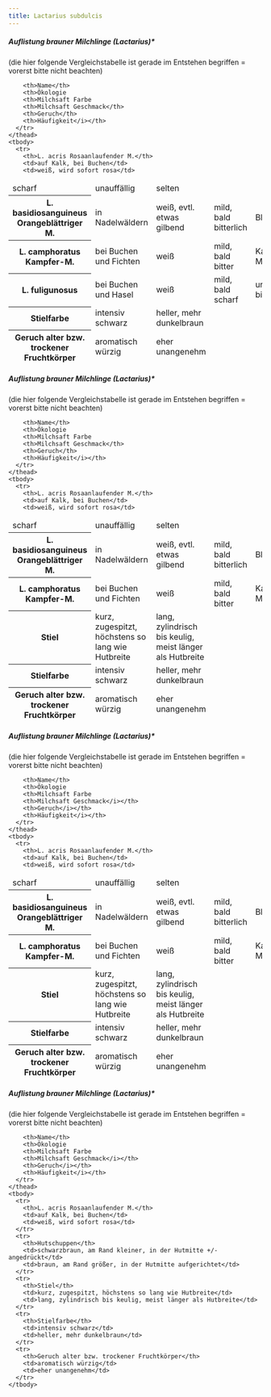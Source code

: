 ```yaml
---
title: Lactarius subdulcis
---
```

##### Auflistung brauner Milchlinge (Lactarius)*

(die hier folgende Vergleichstabelle ist gerade im Entstehen begriffen = vorerst bitte nicht beachten)

<div class="table-responsive">
  <table class="table">
    <thead>
      <tr>
        
        <th>Name</th>
        <th>Ökologie
        <th>Milchsaft Farbe
        <th>Milchsaft Geschmack</th>
        <th>Geruch</th>
        <th>Häufigkeit</i></th>
      </tr>
    </thead>
    <tbody>
      <tr>
        <th>L. acris Rosaanlaufender M.</th>
        <td>auf Kalk, bei Buchen</td>
        <td>weiß, wird sofort rosa</td>
<td>scharf</td>
<td>unauffällig</td>
<td>selten</td>
      </tr>
<th>L. basidiosanguineus Orangeblättriger M.</th>
       <td>in Nadelwäldern</td>
        <td>weiß, evtl. etwas gilbend</td>
<td>mild, bald bitterlich</td>
<td>Blattwanzen</td>
<td>selten</td>
      <tr>
        <th>L. camphoratus Kampfer-M.</th>
        <td>bei Buchen und Fichten</td>
        <td>weiß</td>
<td>mild, bald bitter</td>
<td>Kampfer, Maggi</td>
<td>ziemlich häufig</td>
      </tr> 
      <tr>
        <th>L. fuligunosus</th>
        <td>bei Buchen und Hasel</td>
    
<td>weiß</td>
<td>mild, bald scharf</td>
<td>unauffällig bis fruchtig</td>
<td>selten</td>
      </tr>
      <tr>
        <th>Stielfarbe</th>
        <td>intensiv schwarz</td>
        <td>heller, mehr dunkelbraun</td>
      </tr>
      <tr>
        <th>Geruch alter bzw. trockener Fruchtkörper</th>
        <td>aromatisch würzig</td>
        <td>eher unangenehm</td>
      </tr>
    </tbody>
  </table>
</div>


##### Auflistung brauner Milchlinge (Lactarius)*

(die hier folgende Vergleichstabelle ist gerade im Entstehen begriffen = vorerst bitte nicht beachten)

<div class="table-responsive">
  <table class="table">
    <thead>
      <tr>
        
        <th>Name</th>
        <th>Ökologie
        <th>Milchsaft Farbe
        <th>Milchsaft Geschmack</th>
        <th>Geruch</th>
        <th>Häufigkeit</i></th>
      </tr>
    </thead>
    <tbody>
      <tr>
        <th>L. acris Rosaanlaufender M.</th>
        <td>auf Kalk, bei Buchen</td>
        <td>weiß, wird sofort rosa</td>
<td>scharf</td>
<td>unauffällig</td>
<td>selten</td>
      </tr>
<th>L. basidiosanguineus Orangeblättriger M.</th>
       <td>in Nadelwäldern</td>
        <td>weiß, evtl. etwas gilbend</td>
<td>mild, bald bitterlich</td>
<td>Blattwanzen</td>
<td>selten</td>
      <tr>
        <th>L. camphoratus Kampfer-M.</th>
        <td>bei Buchen und Fichten</td>
        <td>weiß</td>
<td>mild, bald bitter</td>
<td>Kampfer, Maggi</td>
<td>ziemlich häufig</td>
      </tr> 
      <tr>
        <th>Stiel</th>
        <td>kurz, zugespitzt, höchstens so lang wie Hutbreite</td>
        <td>lang, zylindrisch bis keulig, meist länger als Hutbreite</td>
      </tr>
      <tr>
        <th>Stielfarbe</th>
        <td>intensiv schwarz</td>
        <td>heller, mehr dunkelbraun</td>
      </tr>
      <tr>
        <th>Geruch alter bzw. trockener Fruchtkörper</th>
        <td>aromatisch würzig</td>
        <td>eher unangenehm</td>
      </tr>
    </tbody>
  </table>
</div>


##### Auflistung brauner Milchlinge (Lactarius)*

(die hier folgende Vergleichstabelle ist gerade im Entstehen begriffen = vorerst bitte nicht beachten)

<div class="table-responsive">
  <table class="table">
    <thead>
      <tr>
        
        <th>Name</th>
        <th>Ökologie
        <th>Milchsaft Farbe
        <th>Milchsaft Geschmack</i></th>
        <th>Geruch</i></th>
        <th>Häufigkeit</i></th>
      </tr>
    </thead>
    <tbody>
      <tr>
        <th>L. acris Rosaanlaufender M.</th>
        <td>auf Kalk, bei Buchen</td>
        <td>weiß, wird sofort rosa</td>
<td>scharf</td>
<td>unauffällig</td>
<td>selten</td>
      </tr>
<th>L. basidiosanguineus Orangeblättriger M.</th>
       <td>in Nadelwäldern</td>
        <td>weiß, evtl. etwas gilbend</td>
<td>mild, bald bitterlich</td>
<td>Blattwanzen</td>
<td>selten</td>
      <tr>
        <th>L. camphoratus Kampfer-M.</th>
        <td>bei Buchen und Fichten</td>
        <td>weiß</td>
<td>mild, bald bitter</td>
<td>Kampfer, Maggi</td>
<td>ziemlich häufig</td>
      </tr> 
      <tr>
        <th>Stiel</th>
        <td>kurz, zugespitzt, höchstens so lang wie Hutbreite</td>
        <td>lang, zylindrisch bis keulig, meist länger als Hutbreite</td>
      </tr>
      <tr>
        <th>Stielfarbe</th>
        <td>intensiv schwarz</td>
        <td>heller, mehr dunkelbraun</td>
      </tr>
      <tr>
        <th>Geruch alter bzw. trockener Fruchtkörper</th>
        <td>aromatisch würzig</td>
        <td>eher unangenehm</td>
      </tr>
    </tbody>
  </table>
</div>


##### Auflistung brauner Milchlinge (Lactarius)*

(die hier folgende Vergleichstabelle ist gerade im Entstehen begriffen = vorerst bitte nicht beachten)

<div class="table-responsive">
  <table class="table">
    <thead>
      <tr>
        
        <th>Name</th>
        <th>Ökologie
        <th>Milchsaft Farbe
        <th>Milchsaft Geschmack</i></th>
        <th>Geruch</i></th>
        <th>Häufigkeit</i></th>
      </tr>
    </thead>
    <tbody>
      <tr>
        <th>L. acris Rosaanlaufender M.</th>
        <td>auf Kalk, bei Buchen</td>
        <td>weiß, wird sofort rosa</td>
      </tr>
      <tr>
        <th>Hutschuppen</th>
        <td>schwarzbraun, am Rand kleiner, in der Hutmitte +/- angedrückt</td>
        <td>braun, am Rand größer, in der Hutmitte aufgerichtet</td>
      </tr> 
      <tr>
        <th>Stiel</th>
        <td>kurz, zugespitzt, höchstens so lang wie Hutbreite</td>
        <td>lang, zylindrisch bis keulig, meist länger als Hutbreite</td>
      </tr>
      <tr>
        <th>Stielfarbe</th>
        <td>intensiv schwarz</td>
        <td>heller, mehr dunkelbraun</td>
      </tr>
      <tr>
        <th>Geruch alter bzw. trockener Fruchtkörper</th>
        <td>aromatisch würzig</td>
        <td>eher unangenehm</td>
      </tr>
    </tbody>
  </table>
</div>

